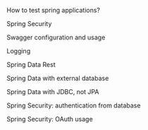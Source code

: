 How to test spring applications?

Spring Security

Swagger configuration and usage

Logging

Spring Data Rest

Spring Data with external database

Spring Data with JDBC, not JPA

Spring Security: authentication from database

Spring Security: OAuth usage

